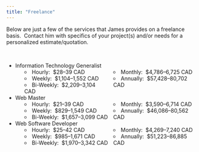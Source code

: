 ```yaml
---
title: "Freelance"
---
```


Below are just a few of the services that James provides on a freelance basis.&nbsp; Contact him with specifics of your project(s) and/or needs for a personalized estimate/quotation.

<p>&nbsp;</p>
<ul>
  <li>
    Information Technology Generalist
    <ul style="-moz-columns: 2; -webkit-columns: 2; columns: 2; list-style-position: inside;">
      <li>Hourly:&nbsp; $28&#8211;39 CAD</li>
      <li>Weekly:&nbsp; $1,104&#8211;1,552 CAD</li>
      <li>Bi-Weekly:&nbsp; $2,209&#8211;3,104 CAD</li>
      <li>Monthly:&nbsp; $4,786&#8211;6,725 CAD</li>
      <li>Annually:&nbsp; $57,428&#8211;80,702 CAD</li>
    </ul>
  </li>
  <li>
    Web Master
    <ul style="-moz-columns: 2; -webkit-columns: 2; columns: 2; list-style-position: inside;">
      <li>Hourly:&nbsp; $21&#8211;39 CAD</li>
      <li>Weekly:&nbsp; $829&#8211;1,549 CAD</li>
      <li>Bi-Weekly:&nbsp; $1,657&#8211;3,099 CAD</li>
      <li>Monthly:&nbsp; $3,590&#8211;6,714 CAD</li>
      <li>Annually:&nbsp; $46,086&#8211;80,562 CAD</li>
    </ul>
  </li>
  <li>
    Web Software Developer
    <ul style="-moz-columns: 2; -webkit-columns: 2; columns: 2; list-style-position: inside;">
      <li>Hourly:&nbsp; $25&#8211;42 CAD</li>
      <li>Weekly:&nbsp; $985&#8211;1,671 CAD</li>
      <li>Bi-Weekly:&nbsp; $1,970&#8211;3,342 CAD</li>
      <li>Monthly:&nbsp; $4,269&#8211;7,240 CAD</li>
      <li>Annually:&nbsp; $51,223&#8211;86,885 CAD</li>
    </ul>
  </li>
</ul>
